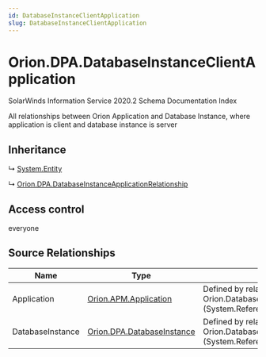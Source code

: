 ```yaml
---
id: DatabaseInstanceClientApplication
slug: DatabaseInstanceClientApplication
---
```


# Orion.DPA.DatabaseInstanceClientApplication

SolarWinds Information Service 2020.2 Schema Documentation Index

All relationships between Orion Application and Database Instance, where application is client and database instance is server

## Inheritance

↳ [System.Entity](./../System/Entity)

↳ [Orion.DPA.DatabaseInstanceApplicationRelationship](./../Orion.DPA/DatabaseInstanceApplicationRelationship)

## Access control

everyone

## Source Relationships

| Name | Type | Notes |
| ------ | ------ | ------ |
| Application | [Orion.APM.Application](./../Orion.APM/Application) | Defined by relationship Orion.DatabaseInstanceClientApplicationApplication (System.Reference) |
| DatabaseInstance | [Orion.DPA.DatabaseInstance](./../Orion.DPA/DatabaseInstance) | Defined by relationship Orion.DatabaseInstanceClientApplicationDatabaseInstance (System.Reference) |

